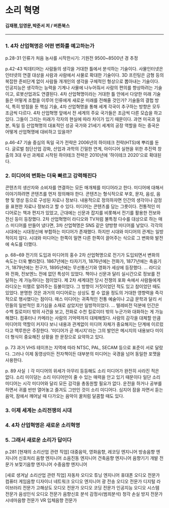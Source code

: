# 소리 혁명
#### 김재평,임영문,박준서 저 / 버튼북스 

-------------------------------

### 1. 4차 산업혁명은 어떤 변화를 예고하는가

p.28-31
인류가 처음 농사를 시작한시기: 기원전 9500~8500년 경 추정

p.42-43 
빅데티어는 사람들의 생각을 거대한 틀에서 분석하는 기술이다. 사물인터넷은 인터넷의 연결 대상을 사람과 사람에서 사물로 확대한 기술이다. 
3D 프린팅은 금형 등의 복잡한 준비단계 없이 사람들 개개인의 생각을 구체적인 형상으로 뽑아내는 기술이다.
인공지능은 생각하는 능력을 기계나 사물에 나누어줘서 사람의 편의를 향상하려는 기술이고, 로봇산업과도 연결된다.
4차 산업혁명이라는 거대한 틀 안에서 다양한 미래 기술들은 어떻게 조합을 이루어 인류에게 새로운 미래를 전해줄 것인가?
기술들의 결헙 방식, 특히 방점을 둔 핵심 기술, 4차 산업혁명을 통해 세계 각국이 추구하는 방향은 모두 조금씩 다르다. 
4차 산업혁명 앞에서 전 세계의 주요 국가들은 조금씩 다른 모습을 하고 있다. 
그들이 그리는 미래가 각자의 현실에 따라 차이가 있기 때문이다. 
과연 미국과 일본, 독일 등 산업혁명의 대표적인 성공 국가와 21세기 세계의 공장 역할을 하는 중국은 어떻게 산업혁명에 대비하고 있을까?

p.46-47
기술 중심의 독일 국가 전략은 2006년의 하이테크 전략(HTS)에 뿌리를 둔다. 
글로벌 첨단산업 강화, 산업과 과학의 긴밀한 연계, 아이디어 실현을 위한 추진력 창출의 3대 우선 과제로 시작된 하이테크 전략은 2010년에 '하이테크 2020'으로 확대된다. 


### 2. 미디어의 변화는 더욱 빠르고 강력해진다

콘텐츠의 생산자와 소비자를 연결하는 모든 매개체를 미디어라고 한다. 
미디어에 대해서 이야기하려면 콘텐츠를 먼저 정의해야 한다. 
콘텐츠는 형식적으로 부호, 문자, 음성, 음향 및 영상 등으로 구성된 자료나 정보다. 
내용적으로 정의하자면 인간의 생각이나 감정을 표현한 자료나 정보라고 할 수 있다.
미디어는 콘텐츠를 담는 그릇이다. 
전통적인 미디어로는 책과 편지가 있었고, 근대에는 신문과 잡지를 비롯해서 전기를 활용한 전보와 전신 등이 등장했다.
2차 산업혁명이 라디오와 TV처럼 불특정 다수를 대상으로 하는 매스 미디어를 만들어 냈다면, 3차 산업혁명은 SNS 같은 양방향 미디어를 낳았다.
각각의 시대에는 시대정신에 부합하는 미디어가 존재했다. 
하지만 시대와 미디어의 관계는 일방적이지 않다.
시대와 미디어는 한쪽이 밀면 다른 한쪽이 끌어주는 식으로 그 변화와 발전에 속도를 더했다. 

p. 68~69
전기의 도입과 미디어의 홍수
2차 산업혁명으로 전기가 도입되면서 변화의 속도는 더욱 빨라졌다.
1867년에는 타자기가, 1876년에는 전화가, 1877년에는 축음기가, 1879년에는 전구가, 1895년에는 무선통신기와 영화가 세상에 등장했다.
...
라디오와 전화, 전보엔느 전에 없던 특성이 있었다. 
책이나 신문과 달리 실시간으로 정보를 전달하는 게 가능하다는 점이었다. 
제 2차 세계대전 당시 전쟁의 포화 속에서 사람들에게 라디오는 미랠르 알려주는 등불이었다. 
그 방향이 거짓이었던 적도 있고 참이었던 때도 있었다. 
분명한 것은 과거의 미디어로는 상상도 할 수 없을 정도의 거대한 영향력을 즉각적으로 행사했다는 점이다. 
매스 미디어는 귀족적인 전통 예술이나 고급 문학과 달리 서민들의 일반적인 호기심을 소재로 삼았지만 일방적이었다. 
...
텔레비전 덕분에 인간은 수백 킬로미터 밖의 사건을 보고, 전화로 수천 킬로미터 밖의 누군가와 대화하는 게 가능해졌다. 
컴퓨터나 카메라는 사람의 기억력까지 대체해줬다. 
사람의 감각을 대체할 만큼 미디어의 역할이 커지다 보니 내용과 관계없이 미디어 자체가 중요해지는 단계에 이르렀다고 맥루한은 주장한다.
'미디어가 곧 메시지'라는 그의 발언은 메시지의 내용보다 미이더 형식이 중요해진 상황을 한 문장으로 요약하고 있다. 

p. 73
과거 VHS 테이프는 지역에 따라 NTSC, PAL, SECAM 등으로 표준이 서로 달랐다. 
그러나 이제 동영상이든 전자책이든 대부분의 미디어는 국경을 넘어 동일한 포맷을 사용한다. 

p. 89
사실 ㅣ각 미디어의 위세가 아무리 등등해도 소리 미디어가 완전히 사라진 적은 없다. 
소리 미이덩는 소리 미디어만이 줄 수 있는 매력을 안고 있기 때문이다 
일단 소리 미디어는 시각 미디어와 달리 모든 감각을 총동원할 필요가 없다. 
운전을 하거나 공부를 하면서 귀를 반만 열어놓고 즐겨도 그만인 것이 소리 미디어다. 
심지어 잠을 자면서 듣는 음악, 잠에서 깨어날 때 다가오는 음악이 꿀처럼 달콤할 때도 있다. 

### 3. 이제 세계는 소리전쟁의 시대


### 4. 4차 산업혁명은 새로운 소리혁명


### 5. 그래서 새로운 소리가 답이다


p.281 
[현재의 소리산업 관련 직업]
대중음악, 영화음향, 레코딩 엔지니어
방송음향 엔지니어
신호처리 음향 엔지니어
소음진동 엔지니어
건축음향 엔지니어
음향기기 개발 전문가
보젗기음향 엔지니어
수중음향 엔지니어

[새로 생겨날 소리산업 관련 직업]
자동차 오디오 튜닝 엔지니어
휴대폰 오디오 전문가
컴퓨터 게임음향 디자이너
네트워크 오디오 엔지니어
광 전송 오디오 전문가
디지털 라이브러리 전문가
고해상도 오디오 전문가
오디오 코딩 전문가
인공지능 오디오 시스템 전문가
음성인식 오디오 전문가
음향신호 분석 감정사(범죄분석)
청각 손실 방지 전문가
시네마음향 전문가
VR 입체음향 전문가

